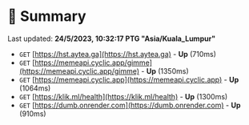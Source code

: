 # 📖 Summary
Last updated: **24/5/2023, 10:32:17 PTG "Asia/Kuala_Lumpur"**

- `GET` [https://hst.aytea.ga](https://hst.aytea.ga) - **Up** (710ms)
- `GET` [https://memeapi.cyclic.app/gimme](https://memeapi.cyclic.app/gimme) - **Up** (1350ms)
- `GET` [https://memeapi.cyclic.app](https://memeapi.cyclic.app) - **Up** (1064ms)
- `GET` [https://klik.ml/health](https://klik.ml/health) - **Up** (1300ms)
- `GET` [https://dumb.onrender.com](https://dumb.onrender.com) - **Up** (910ms)

